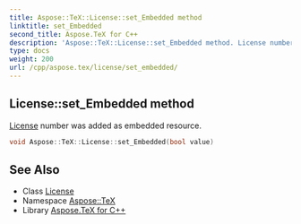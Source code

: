 ```yaml
---
title: Aspose::TeX::License::set_Embedded method
linktitle: set_Embedded
second_title: Aspose.TeX for C++
description: 'Aspose::TeX::License::set_Embedded method. License number was added as embedded resource in C++.'
type: docs
weight: 200
url: /cpp/aspose.tex/license/set_embedded/
---
```

## License::set_Embedded method


[License](../) number was added as embedded resource.

```cpp
void Aspose::TeX::License::set_Embedded(bool value)
```

## See Also

* Class [License](../)
* Namespace [Aspose::TeX](../../)
* Library [Aspose.TeX for C++](../../../)
